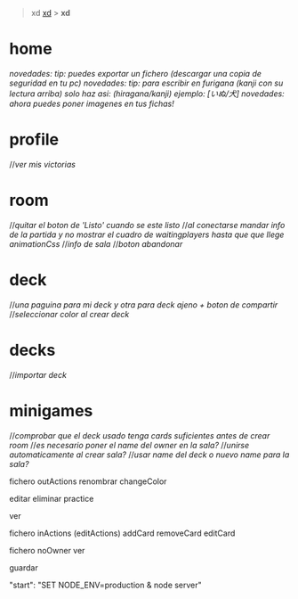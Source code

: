 > xd
> [xd](xd) > **xd**

# home

_novedades: tip: puedes exportar un fichero (descargar una copia de seguridad en tu pc)_
_novedades: tip: para escribir en furigana (kanji con su lectura arriba) solo haz asi: (hiragana/kanji) ejemplo: [いぬ/犬]_
_novedades: ahora puedes poner imagenes en tus fichas!_

# profile

//_ver mis victorias_

# room

//_quitar el boton de 'Listo' cuando se este listo_
//_al conectarse mandar info de la partida y no mostrar el cuadro de waitingplayers hasta que que llege_
_animationCss_
//_info de sala_
//_boton abandonar_

# deck

//_una paguina para mi deck y otra para deck ajeno + boton de compartir_
//_seleccionar color al crear deck_

# decks

//_importar deck_

# minigames

//_comprobar que el deck usado tenga cards suficientes antes de crear room_
//_es necesario poner el name del owner en la sala?_
//_unirse automaticamente al crear sala?_
//_usar name del deck o nuevo name para la sala?_

fichero outActions
renombrar
changeColor

editar
eliminar
practice

ver

fichero inActions (editActions)
addCard
removeCard
editCard

fichero noOwner
ver

guardar

"start": "SET NODE_ENV=production & node server"
